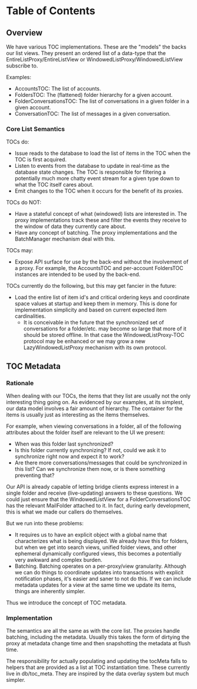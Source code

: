 # Table of Contents #

## Overview ##

We have various TOC implementations.  These are the "models" the backs our list
views.  They present an ordered list of a data-type that the
EntireListProxy/EntireListView or WindowedListProxy/WindowedListView subscribe
to.

Examples:
- AccountsTOC: The list of accounts.
- FoldersTOC: The (flattened) folder hierarchy for a given account.
- FolderConversationsTOC: The list of conversations in a given folder in a given
  account.
- ConversationTOC: The list of messages in a given conversation.

### Core List Semantics ###

TOCs do:
- Issue reads to the database to load the list of items in the TOC when the TOC
  is first acquired.
- Listen to events from the database to update in real-time as the database
  state changes.  The TOC is responsible for filtering a potentially much more
  chatty event stream for a given type down to what the TOC itself cares about.
- Emit changes to the TOC when it occurs for the benefit of its proxies.

TOCs do NOT:
- Have a stateful concept of what (windowed) lists are interested in.  The proxy
  implementations track these and filter the events they receive to the window
  of data they currently care about.
- Have any concept of batching.  The proxy implementations and the BatchManager
  mechanism deal with this.

TOCs may:
- Expose API surface for use by the back-end without the involvement of a proxy.
  For example, the AccountsTOC and per-account FoldersTOC instances are intended
  to be used by the back-end.

TOCs currently do the following, but this may get fancier in the future:
- Load the entire list of item id's and critical ordering keys and coordinate
  space values at startup and keep them in memory.  This is done for
  implementation simplicity and based on current expected item cardinalities.
  - It is conceivable in the future that the synchronized set of conversations
    for a folder/etc. may become so large that more of it should be stored
    offline.  In that case the WindowedListProxy-TOC protocol may be enhanced
    or we may grow a new LazyWindowedListProxy mechanism with its own protocol.

## TOC Metadata ##

### Rationale ###

When dealing with our TOCs, the items that they list are usually not the only
interesting thing going on.  As evidenced by our examples, at its simplest,
our data model involves a fair amount of hierarchy.  The container for the items
is usually just as interesting as the items themselves.

For example, when viewing conversations in a folder, all of the following
attributes about the folder itself are relevant to the UI we present:
- When was this folder last synchronized?
- Is this folder currently synchronizing?  If not, could we ask it to
  synchronize right now and expect it to work?
- Are there more conversations/messages that could be synchronized in this list?
  Can we synchronize them now, or is there something preventing that?

Our API is already capable of letting bridge clients express interest in a
single folder and receive (live-updating) answers to these questions.  We could
just ensure that the WindowedListView for a FolderConversationsTOC has the
relevant MailFolder attached to it.  In fact, during early development, this is
what we made our callers do themselves.

But we run into these problems:
- It requires us to have an explicit object with a global name that
  characterizes what is being displayed.  We already have this for folders,
  but when we get into search views, unified folder views, and other ephemeral
  dynamically configured views, this becomes a potentially very awkward and
  complex burden.
- Batching.  Batching operates on a per-proxy/view granularity.  Although we can
  do things to coordinate updates into transactions with explicit notification
  phases, it's easier and saner to not do this.  If we can include metadata
  updates for a view at the same time we update its items, things are inherently
  simpler.

Thus we introduce the concept of TOC metadata.

### Implementation ###

The semantics are all the same as with the core list.  The proxies handle
batching, including the metadata.  Usually this takes the form of dirtying the
proxy at metadata change time and then snapshotting the metadata at flush time.

The responsibility for actually populating and updating the tocMeta falls to
helpers that are provided as a list at TOC instantiation time.   These currently
live in db/toc_meta.  They are inspired by the data overlay system but much
simpler.
